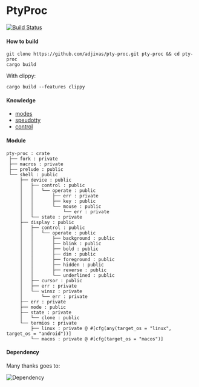 # PtyProc

[![Build Status](https://travis-ci.org/adjivas/pty-proc.svg?style=flat-square&branch=master)](https://travis-ci.org/adjivas/pty-proc)

#### How to build
```shell
git clone https://github.com/adjivas/pty-proc.git pty-proc && cd pty-proc
cargo build
```
With clippy:
```shell
cargo build --features clippy
```


#### Knowledge
* [modes](https://en.wikipedia.org/wiki/Computer_terminal#Modes)
* [speudotty](https://en.wikipedia.org/wiki/Pseudoterminal)
* [control](http://invisible-island.net/xterm/ctlseqs/ctlseqs.html#h2-Application-Program-Control-functions)

#### Module
```shell
pty-proc : crate
 ├── fork : private
 ├── macros : private
 ├── prelude : public
 └── shell : public
     ├── device : public
     │   ├── control : public
     │   │   └── operate : public
     │   │       ├── err : private
     │   │       ├── key : public
     │   │       └── mouse : public
     │   │           └── err : private
     │   └── state : private
     ├── display : public
     │   ├── control : public
     │   │   └── operate : public
     │   │       ├── background : public
     │   │       ├── blink : public
     │   │       ├── bold : public
     │   │       ├── dim : public
     │   │       ├── foreground : public
     │   │       ├── hidden : public
     │   │       ├── reverse : public
     │   │       └── underlined : public
     │   ├── cursor : public
     │   ├── err : private
     │   └── winsz : private
     │       └── err : private
     ├── err : private
     ├── mode : public
     ├── state : private
     │   └── clone : public
     └── termios : private
         ├── linux : private @ #[cfg(any(target_os = "linux", target_os = "android"))]
         └── macos : private @ #[cfg(target_os = "macos")]
```

#### Dependency
Many thanks goes to:

![Dependency](https://adjivas.github.io/pty-proc/images/dependency.svg)
